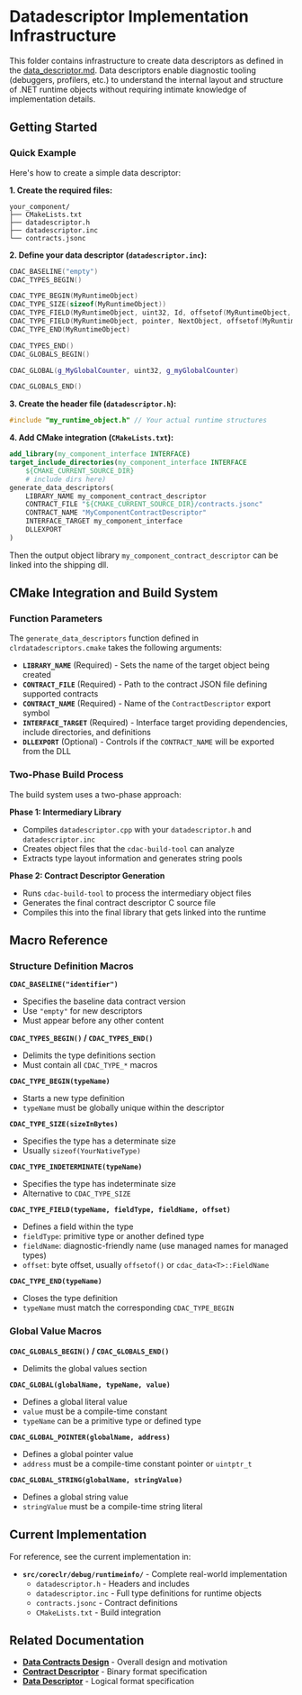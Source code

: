 # Datadescriptor Implementation Infrastructure

This folder contains infrastructure to create data descriptors as defined in the [data_descriptor.md](../../../../docs/design/datacontracts/data_descriptor.md). Data descriptors enable diagnostic tooling (debuggers, profilers, etc.) to understand the internal layout and structure of .NET runtime objects without requiring intimate knowledge of implementation details.

## Getting Started

### Quick Example

Here's how to create a simple data descriptor:

**1. Create the required files:**

```
your_component/
├── CMakeLists.txt
├── datadescriptor.h
├── datadescriptor.inc
└── contracts.jsonc
```

**2. Define your data descriptor (`datadescriptor.inc`):**

```cpp
CDAC_BASELINE("empty")
CDAC_TYPES_BEGIN()

CDAC_TYPE_BEGIN(MyRuntimeObject)
CDAC_TYPE_SIZE(sizeof(MyRuntimeObject))
CDAC_TYPE_FIELD(MyRuntimeObject, uint32, Id, offsetof(MyRuntimeObject, m_id))
CDAC_TYPE_FIELD(MyRuntimeObject, pointer, NextObject, offsetof(MyRuntimeObject, m_next))
CDAC_TYPE_END(MyRuntimeObject)

CDAC_TYPES_END()
CDAC_GLOBALS_BEGIN()

CDAC_GLOBAL(g_MyGlobalCounter, uint32, g_myGlobalCounter)

CDAC_GLOBALS_END()
```

**3. Create the header file (`datadescriptor.h`):**

```cpp
#include "my_runtime_object.h" // Your actual runtime structures
```

**4. Add CMake integration (`CMakeLists.txt`):**

```cmake
add_library(my_component_interface INTERFACE)
target_include_directories(my_component_interface INTERFACE
    ${CMAKE_CURRENT_SOURCE_DIR}
    # include dirs here)
generate_data_descriptors(
    LIBRARY_NAME my_component_contract_descriptor
    CONTRACT_FILE "${CMAKE_CURRENT_SOURCE_DIR}/contracts.jsonc"
    CONTRACT_NAME "MyComponentContractDescriptor"
    INTERFACE_TARGET my_component_interface
    DLLEXPORT
)
```

Then the output object library `my_component_contract_descriptor` can be linked into the shipping dll.

## CMake Integration and Build System

### Function Parameters

The `generate_data_descriptors` function defined in `clrdatadescriptors.cmake` takes the following arguments:

* **`LIBRARY_NAME`** (Required) - Sets the name of the target object being created
* **`CONTRACT_FILE`** (Required) - Path to the contract JSON file defining supported contracts
* **`CONTRACT_NAME`** (Required) - Name of the `ContractDescriptor` export symbol
* **`INTERFACE_TARGET`** (Required) - Interface target providing dependencies, include directories, and definitions
* **`DLLEXPORT`** (Optional) - Controls if the `CONTRACT_NAME` will be exported from the DLL

### Two-Phase Build Process

The build system uses a two-phase approach:

**Phase 1: Intermediary Library**
- Compiles `datadescriptor.cpp` with your `datadescriptor.h` and `datadescriptor.inc`
- Creates object files that the `cdac-build-tool` can analyze
- Extracts type layout information and generates string pools

**Phase 2: Contract Descriptor Generation**
- Runs `cdac-build-tool` to process the intermediary object files
- Generates the final contract descriptor C source file
- Compiles this into the final library that gets linked into the runtime


## Macro Reference

### Structure Definition Macros

**`CDAC_BASELINE("identifier")`**
- Specifies the baseline data contract version
- Use `"empty"` for new descriptors
- Must appear before any other content

**`CDAC_TYPES_BEGIN()` / `CDAC_TYPES_END()`**
- Delimits the type definitions section
- Must contain all `CDAC_TYPE_*` macros

**`CDAC_TYPE_BEGIN(typeName)`**
- Starts a new type definition
- `typeName` must be globally unique within the descriptor

**`CDAC_TYPE_SIZE(sizeInBytes)`**
- Specifies the type has a determinate size
- Usually `sizeof(YourNativeType)`

**`CDAC_TYPE_INDETERMINATE(typeName)`**
- Specifies the type has indeterminate size
- Alternative to `CDAC_TYPE_SIZE`

**`CDAC_TYPE_FIELD(typeName, fieldType, fieldName, offset)`**
- Defines a field within the type
- `fieldType`: primitive type or another defined type
- `fieldName`: diagnostic-friendly name (use managed names for managed types)
- `offset`: byte offset, usually `offsetof()` or `cdac_data<T>::FieldName`

**`CDAC_TYPE_END(typeName)`**
- Closes the type definition
- `typeName` must match the corresponding `CDAC_TYPE_BEGIN`

### Global Value Macros

**`CDAC_GLOBALS_BEGIN()` / `CDAC_GLOBALS_END()`**
- Delimits the global values section

**`CDAC_GLOBAL(globalName, typeName, value)`**
- Defines a global literal value
- `value` must be a compile-time constant
- `typeName` can be a primitive type or defined type

**`CDAC_GLOBAL_POINTER(globalName, address)`**
- Defines a global pointer value
- `address` must be a compile-time constant pointer or `uintptr_t`

**`CDAC_GLOBAL_STRING(globalName, stringValue)`**
- Defines a global string value
- `stringValue` must be a compile-time string literal


## Current Implementation

For reference, see the current implementation in:
- **`src/coreclr/debug/runtimeinfo/`** - Complete real-world implementation
  - `datadescriptor.h` - Headers and includes
  - `datadescriptor.inc` - Full type definitions for runtime objects
  - `contracts.jsonc` - Contract definitions
  - `CMakeLists.txt` - Build integration

## Related Documentation

- **[Data Contracts Design](../../../../docs/design/datacontracts/datacontracts_design.md)** - Overall design and motivation
- **[Contract Descriptor](../../../../docs/design/datacontracts/contract-descriptor.md)** - Binary format specification  
- **[Data Descriptor](../../../../docs/design/datacontracts/data_descriptor.md)** - Logical format specification
